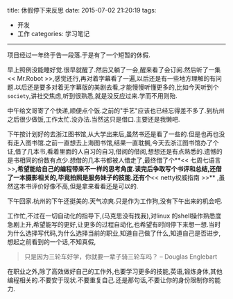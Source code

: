 title: 休假停下来反思
date: 2015-07-02 21:20:19
tags:
  - 开发
  - 工作
categories: 学习笔记
---

项目经过一年终于告一段落.于是有了一个短暂的休假.

早上照例没能睡好觉.很早就醒了.然后又躺了一会,醒来看了会订阅.然后听了一集<< Mr.Robot >>,感觉还行,再对着字幕看了一遍,以后还是有一些地方理解的有问题.以后还是要多对着无字幕版的美剧去看,才能慢慢听懂更多的,比如今天听到个```society```,讲社交焦虑,听到很熟悉,就是没反应过来.学而不用则殆.

中午给文哥寄了个快递,顺便点个饭.之前的"手艺"应该也已经忘得差不多了.到杭州之后很少做饭,工作太忙.没办法.当然这只是借口.主要还是我懒吧.

下午按计划好的去浙江图书馆,从大学出来后,虽然书还是看了一些的.但是也再也没有走入图书馆.之前一直想去上海图书馆,结果一直耽搁,今天去浙江图书馆办了个证,借了几本书,看着里面的人自习的自习,借阅的借阅,想想还是有点熟悉的.遗憾的是书相同的份数有点少.想借的几本书都被人借走了,最终借了个**<< 七周七语言 >>**,希望能给自己的编程带来不一样的思考角度.读完后争取写个书评和总结,还借了一本摄影相关的,毕竟拍照是服务妹子的技能.还有个**<< netty权威指南 >>** ,虽然这本书评价好像不高,但是拿来看看还是可以的.

下午回家.杭州的下午还挺美的.天气凉爽.只是作为工作狗,没有下午出来的机会吧.

工作忙,不过在一切自动化的指导下,(马克思没有找我),对linux 的shell操作熟悉度急剧上升,希望能写的更好,让更多的过程自动化,也希望有时间停下来想一想.当时为什么选择写代码,为什么选择当前的职业,知道自己做了什么,知道自己是否进步,想起之前看到的一个话,不知真假,

>只是因为三轮车好学，你就要一辈子骑三轮车吗？ – Douglas Englebart

在职业之外,除了高效做好自己的工作外,也要学习更多的技能,英语,锻炼身体,其他编程相关的.不要安于现状.不要重复自己.还是那句话,不要让你的身份限制你的能力.
